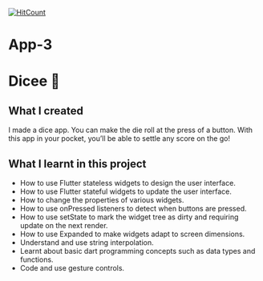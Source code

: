 [![HitCount](http://hits.dwyl.com/singhakashkumar/Dicee-Game.svg)](http://hits.dwyl.com/singhakashkumar/Dicee-Game)

# App-3

# Dicee 🎲

## What I created

I made a dice app. You can make the die roll at the press of a button. With this app in your pocket, you’ll be able to settle any score on the go!


## What I learnt in this project

- How to use Flutter stateless widgets to design the user interface.
- How to use Flutter stateful widgets to update the user interface.
- How to change the properties of various widgets.
- How to use onPressed listeners to detect when buttons are pressed.
- How to use setState to mark the widget tree as dirty and requiring update on the next render.
- How to use Expanded to make widgets adapt to screen dimensions.
- Understand and use string interpolation.
- Learnt about basic dart programming concepts such as data types and functions.
- Code and use gesture controls.
